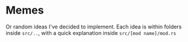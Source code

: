 # Memes
Or random ideas I've decided to implement. Each idea is within folders inside `src/..`, with a quick explanation inside `src/[mod name]/mod.rs`
